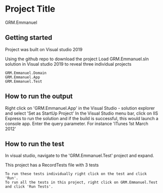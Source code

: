 # Project Title
GRM.Emmanuel

## Getting started
Project was built on Visual studio 2019

Using the github repo to download the project
Load GRM.Emmanuel.sln solution in Visual studio 2019 to reveal three individual projects

```
GRM.Emmanuel.Domain
GRM.Emmanuel.App
GRM.Emmanuel.Test
```

## How to run the output

Right click on 'GRM.Emmanuel.App' in the Visual Studio - solution explorer and select 'Set as StartUp Project'
In the Visual Studio menu bar, click on IIS Express to run the solution and if the build is successful, this would launch a console app.
Enter the query parameter. For instance 'ITunes 1st March 2012'

## How to run the test
In visual studio, navigate to the 'GRM.Emmanuel.Test' project and expand.

This project has a RecordTests file with 3 tests
```
To run these tests individually right click on the test and click 'Run'. 
To run all the tests in this project, right click on GRM.Emmanuel.Test and click 'Run Tests'.
```

